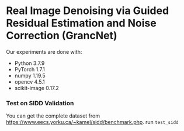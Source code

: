 # Real Image Denoising via Guided Residual Estimation and Noise Correction (GrancNet)

Our experiments are done with:

- Python 3.7.9
- PyTorch 1.7.1
- numpy 1.19.5
- opencv 4.5.1
- scikit-image 0.17.2

### Test on SIDD Validation
You can get the complete dataset from https://www.eecs.yorku.ca/~kamel/sidd/benchmark.php.
run `test_sidd`
